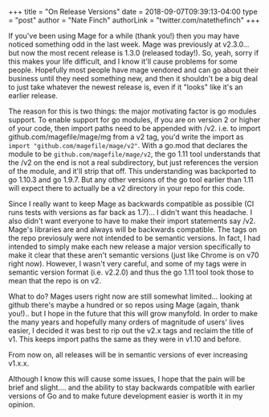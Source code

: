 +++
title = "On Release Versions"
date = 2018-09-07T09:39:13-04:00
type = "post"
author = "Nate Finch"
authorLink = "twitter.com/natethefinch"
+++

If you've been using Mage for a while (thank you!) then you may have noticed
something odd in the last week.  Mage was previously at v2.3.0... but now the
most recent release is 1.3.0 (released today!).  So, yeah, sorry if this makes
your life difficult, and I know it'll cause problems for some people.  Hopefully
most people have mage vendored and can go about their business until they need
something new, and then it shouldn't be a big deal to just take whatever the
newest release is, even if it "looks" like it's an earlier release.

The reason for this is two things: the major motivating factor is go modules
support.  To enable support for go modules, if you are on version 2 or higher of
your code, then import paths need to be appended with /v2.  i.e. to import
github.com/magefile/mage/mg from a v2 tag, you'd write the import as `import
"github.com/magefile/mage/v2"`.  With a go.mod that declares the module to be
`github.com/magefile/mage/v2`, the go 1.11 tool understands that the /v2 on the
end is not a real subdirectory, but just references the version of the module,
and it'll strip that off.  This understanding was backported to go 1.10.3 and go
1.9.7.  But any other versions of the go tool earlier than 1.11 will expect
there to actually be a v2 directory in your repo for this code.

Since I really want to keep Mage as backwards compatible as possible (CI runs
tests with versions as far back as 1.7)... I didn't want this headache.  I also
didn't want everyone to have to make their import statements say /v2. Mage's
libraries are and always will be backwards compatible.  The tags on the repo
previosuly were not intended to be semantic versions.  In fact, I had intended
to simply make each new release a major version specifically to make it clear
that these aren't semantic versions (just like Chrome is on v70 right now).
However, I wasn't very careful, and some of my tags were in semantic version
format (i.e. v2.2.0) and thus the go 1.11 tool took those to mean that the repo
is on v2.  

What to do?  Mages users right now are still somewhat limited... looking at
github there's maybe a hundred or so repos using Mage (again, thank you!).. but
I hope in the future that this will grow manyfold.  In order to make the many
years and hopefully many orders of magnitude of users' lives easier, I decided
it was best to rip out the v2.x tags and reclaim the title of v1.  This keeps
import paths the same as they were in v1.10 and before. 

From now on, all releases will be in semantic versions of ever increasing v1.x.x.  

Although I know this will cause some issues, I hope that the pain will be brief
and slight.... and the ability to stay backwards compatible with earlier
versions of Go and to make future development easier is worth it in my opinion.
